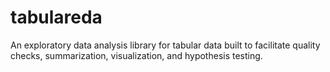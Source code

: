 # tabulareda
An exploratory data analysis library for tabular data built to facilitate quality checks, summarization, visualization, and hypothesis testing. 
